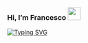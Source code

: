
### Hi, I’m Francesco <img src="https://raw.githubusercontent.com/MartinHeinz/MartinHeinz/master/wave.gif" width="30px">
[![Typing SVG](https://readme-typing-svg.demolab.com?font=Fira+Code&size=15&pause=1000&color=4280F7&center=true&vCenter=true&width=435&lines=Bioinformatician;RNA+sequencing+and+flow+cytometry+data)](https://git.io/typing-svg)
